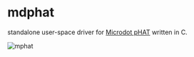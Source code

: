 # mdphat

standalone user-space driver for [Microdot pHAT](https://shop.pimoroni.com/products/microdot-phat) written in C.


![mphat](https://lyngvaer.no/pub/img/9b146e73820f0c9d8f90ee1da10c56a1.gif)

